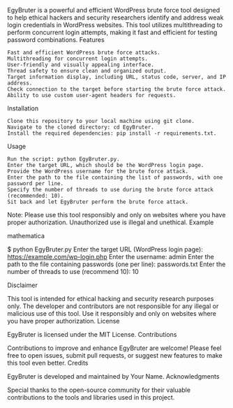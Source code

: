 EgyBruter is a powerful and efficient WordPress brute force tool designed to help ethical hackers and security researchers identify and address weak login credentials in WordPress websites. This tool utilizes multithreading to perform concurrent login attempts, making it fast and efficient for testing password combinations.
Features

    Fast and efficient WordPress brute force attacks.
    Multithreading for concurrent login attempts.
    User-friendly and visually appealing interface.
    Thread safety to ensure clean and organized output.
    Target information display, including URL, status code, server, and IP address.
    Check connection to the target before starting the brute force attack.
    Ability to use custom user-agent headers for requests.

Installation

    Clone this repository to your local machine using git clone.
    Navigate to the cloned directory: cd EgyBruter.
    Install the required dependencies: pip install -r requirements.txt.

Usage

    Run the script: python EgyBruter.py.
    Enter the target URL, which should be the WordPress login page.
    Provide the WordPress username for the brute force attack.
    Enter the path to the file containing the list of passwords, with one password per line.
    Specify the number of threads to use during the brute force attack (recommended: 10).
    Sit back and let EgyBruter perform the brute force attack.

Note: Please use this tool responsibly and only on websites where you have proper authorization. Unauthorized use is illegal and unethical.
Example

mathematica

$ python EgyBruter.py
Enter the target URL (WordPress login page): https://example.com/wp-login.php
Enter the username: admin
Enter the path to the file containing passwords (one per line): passwords.txt
Enter the number of threads to use (recommend 10): 10

Disclaimer

This tool is intended for ethical hacking and security research purposes only. The developer and contributors are not responsible for any illegal or malicious use of this tool. Use it responsibly and only on websites where you have proper authorization.
License

EgyBruter is licensed under the MIT License.
Contributions

Contributions to improve and enhance EgyBruter are welcome! Please feel free to open issues, submit pull requests, or suggest new features to make this tool even better.
Credits

EgyBruter is developed and maintained by Your Name.
Acknowledgments

Special thanks to the open-source community for their valuable contributions to the tools and libraries used in this project.
